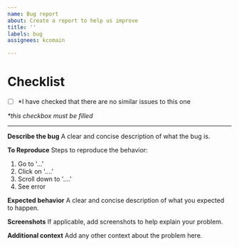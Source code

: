 ```yaml
---
name: Bug report
about: Create a report to help us improve
title: ''
labels: bug
assignees: kcomain

---
```


# Checklist
- [ ] \*I have checked that there are no similar issues to this one

*\*this checkbox must be filled*
<hr>

**Describe the bug**
A clear and concise description of what the bug is.

**To Reproduce**
Steps to reproduce the behavior:
1. Go to '...'
2. Click on '....'
3. Scroll down to '....'
4. See error

**Expected behavior**
A clear and concise description of what you expected to happen.

**Screenshots**
If applicable, add screenshots to help explain your problem.

**Additional context**
Add any other context about the problem here.
